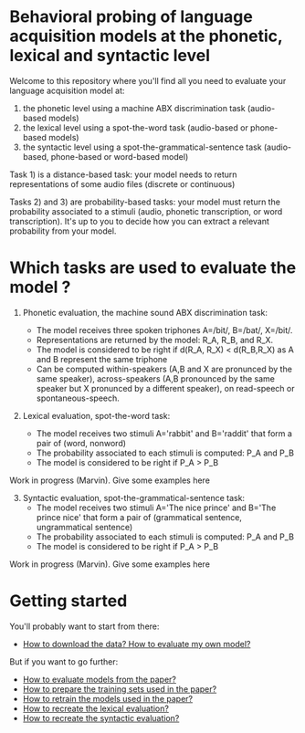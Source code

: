 # Behavioral probing of language acquisition models at the phonetic, lexical and syntactic level

Welcome to this repository where you'll find all you need to evaluate your language acquisition model at:
1) the phonetic level using a machine ABX discrimination task (audio-based models)
2) the lexical level using a spot-the-word task (audio-based or phone-based models)
3) the syntactic level using a spot-the-grammatical-sentence task (audio-based, phone-based or word-based model)

Task 1) is a distance-based task: your model needs to return representations of some audio files (discrete or continuous)

Tasks 2) and 3) are probability-based tasks: your model must return the probability associated to a stimuli (audio, phonetic transcription, or word transcription). 
It's up to you to decide how you can extract a relevant probability from your model.

# Which tasks are used to evaluate the model ?

1) Phonetic evaluation, the machine sound ABX discrimination task:
   - The model receives three spoken triphones A=/bit/, B=/bat/, X=/bit/.
   - Representations are returned by the model: R_A, R_B, and R_X.
   - The model is considered to be right if d(R_A, R_X) < d(R_B,R_X) as A and B represent the same triphone
   - Can be computed within-speakers (A,B and X are pronunced by the same speaker), across-speakers (A,B pronounced by the same speaker but X pronunced by a different speaker), on read-speech or spontaneous-speech.
    
2) Lexical evaluation, spot-the-word task:
   - The model receives two stimuli A='rabbit' and B='raddit' that form a pair of (word, nonword)
   - The probability associated to each stimuli is computed: P_A and P_B
   - The model is considered to be right if P_A > P_B 
    
Work in progress (Marvin). Give some examples here    

3) Syntactic evaluation, spot-the-grammatical-sentence task:
   - The model receives two stimuli A='The nice prince' and B='The prince nice' that form a pair of (grammatical sentence, ungrammatical sentence)
   - The probability associated to each stimuli is computed: P_A and P_B
   - The model is considered to be right if P_A > P_B 
    
Work in progress (Marvin). Give some examples here    

# Getting started

You'll probably want to start from there:

- [How to download the data? How to evaluate my own model?](docs/evaluation.md)

But if you want to go further:

- [How to evaluate models from the paper?](docs/evaluation.md)
- [How to prepare the training sets used in the paper?](docs/data.md)
- [How to retrain the models used in the paper?](docs/training.md)
- [How to recreate the lexical evaluation?](https://github.com/MarvinLvn/ChildDirectedLexicalTest)
- [How to recreate the syntactic evaluation?](https://github.com/MarvinLvn/ChildDirectedSyntacticTest)